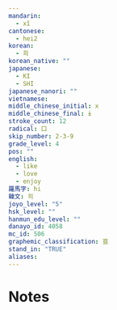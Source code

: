 ```yaml
---
mandarin:
  - xǐ
cantonese:
  - hei2
korean:
  - 희
korean_native: ""
japanese:
  - KI
  - SHI
japanese_nanori: ""
vietnamese:
middle_chinese_initial: x
middle_chinese_final: ɨ
stroke_count: 12
radical: 口
skip_number: 2-3-9
grade_level: 4
pos: ""
english:
  - like
  - love
  - enjoy
羅馬字: hi
韓文: 히
joyo_level: "5"
hsk_level: ""
hanmun_edu_level: ""
danayo_id: 4058
mc_id: 506
graphemic_classification: 壴
stand_in: "TRUE"
aliases:
---
```


# Notes
